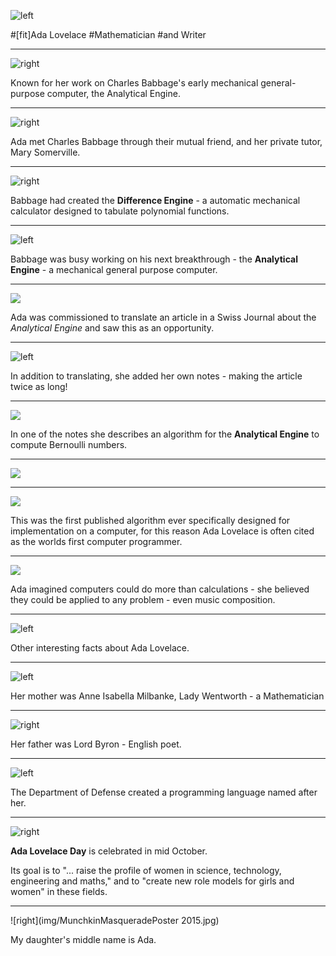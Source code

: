 ![left](img/0_Ada.jpg)

#[fit]Ada Lovelace
#Mathematician 
#and Writer

---

![right](img/AnalyticalMachine_Babbage_London.jpg)

Known for her work on Charles Babbage's early mechanical general-purpose computer, the Analytical Engine.

---

![right](img/2_Babbage.jpg)

Ada met Charles Babbage through their mutual friend, and her private tutor, Mary Somerville. 

---

![right](img/Difference_Engine.jpg)

Babbage had created the **Difference Engine** - a automatic mechanical calculator designed to tabulate polynomial functions.

---

![left](img/AnalyticalMachine_Babbage_London.jpg)

Babbage was busy working on his next breakthrough - the **Analytical Engine** - a mechanical general purpose computer.

---

![](img/old_book.jpg)

Ada was commissioned to translate an article in a Swiss Journal about the *Analytical Engine* and saw this as an opportunity.

---

![left](img/translation.gif)

In addition to translating, she added her own notes - making the article twice as long!

---

![](img/notes.jpg)

In one of the notes she describes an algorithm for the **Analytical Engine** to compute Bernoulli numbers. 

---

![](img/notes.jpg)

---

![](img/analytical_engine_mill.jpg)

This was the first published algorithm ever specifically designed for implementation on a computer, for this reason Ada Lovelace is often cited as the worlds first computer programmer.

---

![](img/music.jpg)

Ada imagined computers could do more than calculations - she believed they could be applied to any problem - even music composition.

---

![left](img/ada_3.jpg)

Other interesting facts about Ada Lovelace.

---

![left](img/Annabella_Byron_\(1792-1860\).jpg)

Her mother was Anne Isabella Milbanke, Lady Wentworth - a Mathematician

---

![right](img/800px-George_Gordon_Byron,_6th_Baron_Byron_by_Richard_Westall_\(2\).jpg)

Her father was Lord Byron - English poet.

---

![left](img/ada_language.jpg)

The Department of Defense created a programming language named after her.

---

![right](img/ada-lovelace-day_thumb.jpg)

**Ada Lovelace Day** is celebrated in mid October.  

Its goal is to "... raise the profile of women in science, technology, engineering and maths," and to "create new role models for girls and women" in these fields.

---

![right](img/MunchkinMasqueradePoster 2015.jpg)

My daughter's middle name is Ada.